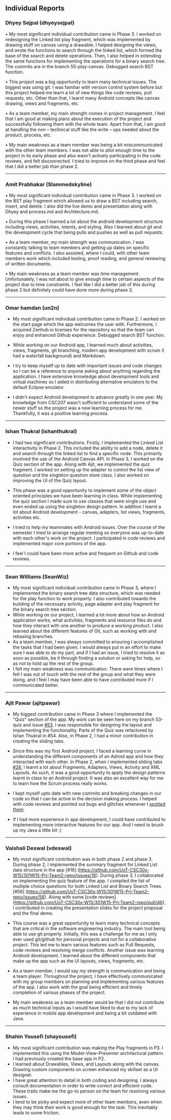 ## Individual Reports

### Dhyey Sejpal (dhyeysejpal)

•	My most significant individual contribution came in Phase 3. I worked on redesigning the Linked list play fragment, which was implemented by drawing stuff on canvas using a drawable. I helped designing the views, and wrote the functions to search through the linked list, which formed the base of the search and delete operations. Then, I also helped in extending the same functions for implementing the operations for a binary search tree. The commits are in the branch 55-play-canvas. Debugged search BST function.

•	This project was a big opportunity to learn many technical issues. The biggest was using git. I was familiar with version control system before but this project helped me learn a lot of new things like code reviews, pull requests, etc. Other than that, I learnt many Android concepts like canvas drawing, views and fragments, etc.

•	As a team member, my main strength comes in project management. I feel that I am good at making plans about the execution of the project and successfully following them with the whole team. Apart from that, I am good at handling the non – technical stuff like the write – ups needed about the product, process, etc.

•	My main weakness as a team member was being a bit miscommunicated with the other team members. I was not able to allot enough time to the project in its early phase and also wasn’t actively participating in the code reviews, and felt disconnected. I tried to improve on the third phase and feel that I did a better job than phase 2.

---

### Amit Prabhakar (Slammedskyline)

•	My most significant individual contribution came in Phase 3. I worked on the BST play fragment which allowed us to draw a BST including search, insert, and delete. I also did the live demo and presentation along with Dhyey and process.md and Architecture.md.

•	During this phase I learned a lot about the android development structure including views, activities, intents, and styling. Also I learned about git and the development cycle that being pulls and pushes as well as pull requests. 

•	As a team member, my main strength was communication. I was constantly talking to team members and getting up dates on specific features and conflicts. I also assisted, where I could, with other team members work which included testing, proof reading, and general reviewing of written documents.

•	My main weakness as a team member was time management. Unfortunately, I was not about to give enough time to certain aspects of the project due to time constraints. I feel like I did a better job of this during phase 2 but definitely could have done more during phase 3.

---

### Omar hamdan (un2n)
 
- My most significant individual contribution came in Phase 2. I worked on the start page which the app welcomes the user with. Furthermore, I acquired Zenhub.io licenses for the repository so that the team can enjoy and enhanced Github experience. Debugged search BST function.

- While working on our Android app, I learned much about activities, views, fragments, git branching, modern app development with scrum (I had a waterfall background) and Markdown.

- I try to keep myself up to date with important issues and code changes so I can be a reference to anyone asking about anything regarding the application. I have extensive knowledge about development tools and virtual machines so I aided in distributing alternative emulators to the default Eclipse emulator. 

- I didn't expect Android development to advance greatly in one year. My knowledge from CSC207 wasn't sufficient to understand some of the newer stuff so the project was a new learning process for me. Thankfully, it was a positive learning process. 

---

### Ishan Thukral (ishanthukral) 

* I had two significant contributions. Firstly, I implemented the Linked List interactivity in Phase 2. This included the ability to add a node, delete it and search through the linked list to find a specific node. This primarily involved the use of the Android Canvas API. In Phase 3, I worked on the Quiz section of the app. Along with Ajit, we implemented the quiz fragment. I worked on setting up the adapter to control the list view of question and the singleton question store class. I also worked on improving the UI of the Quiz layout. 

* This phase was a good opportunity to implement some of the object oriented principles we have been learning in class. While implementing the quiz section I made sure to use classes that were single use and even ended up using the singleton design pattern. In addition I learnt a lot about Android development - canvas, adapters, list views, fragments, activities etc.

* I tried to help my teammates with Android issues. Over the course of the semester I tried to arrange regular meeting so everyone was up-to-date with each other's work on the project. I participated in code reviews and implemented major core portions of the app. 

* I feel I could have been more active and frequent on Github and code reviews. 

---

### Sean Williams (SeanWiz)

- My most significant individual contribution came in Phase 3, where I implemented the binary search tree data structure, which was needed for the play function to work properly. I also contributed towards the building of the necessary activity, page adapter and play fragment for the binary search tree section.
- While working on our project, I learned a lot more about how an Android application works, what activities, fragments and resource files do and how they interact with one another to produce a working product. I also learned about the different features of Git, such as working with and rebasing branches.
- As a team member, I was always committed to ensuring I accomplished the tasks that I had been given. I would always put in an effort to make sure I was able to do my part, and if I had an issue, I tried to resolve it as soon as possible, be it through finding a solution or asking for help, so as not to hold up the rest of the group.
- I felt my main weakness was communication. There were times where I felt I was out of touch with the rest of the group and what they were doing, and I feel I may have been able to have contributed more if I communicated better.

---

### Ajit Pawar (ajitpawar)
* My biggest contribution came in Phase 3 where I implemented the "Quiz" section of the app. My work can be seen here on my branch 53-quiz and issue [#53](https://github.com/UoT-CSC30x-W15/301W15-Prj-Team2-repo/issues/53). I was responsible for designing the layout and implementing the  functionality. Parts of the Quiz was refactored by Ishan Thukral in #54. Also, in Phase 2, I had a minor contribution in creating the sliding tabs.

* Since this was my first Android project, I faced a learning curve in understanding the different components of an Adroid app and how they interacted with each other. In Phase 2, when I implemented sliding tabs [#26](https://github.com/UoT-CSC30x-W15/301W15-Prj-Team2-repo/pull/26), I learnt a lot about Fragments, Adapters, Views, Activity and XML Layouts. As such, it was a good opportunity to apply the design patterns learnt in class to an Android project. It was also an excellent way for me to learn how the Scrum process really works.

* I kept myself upto date with new commits and breaking changes in our code so that I can be active in the decision making process. I helped with code reviews and pointed out bugs and glitches whenever I [spotted them](https://github.com/UoT-CSC30x-W15/301W15-Prj-Team2-repo/pull/59#issuecomment-87448736).

* If I had more experience in app development, I could have contributed to implementing more interactive features for our app. And I need to brush up my Java a little bit :)

---

### Vaishali Deswal (vdeswal)

* My most significant contribution was in both phase 2 and phase 3. During phase 2, I implemented the summary fragment for Linked List data structure in the app [#16] (https://github.com/UoT-CSC30x-W15/301W15-Prj-Team2-repo/issues/16). During phase 3, I collaborated on implementing the quiz feature of the app. I compiled the list of multiple choice questions for both Linked List and Binary Search Trees. [#56] (https://github.com/UoT-CSC30x-W15/301W15-Prj-Team2-repo/issues/56). Along with some [code reviews] (https://github.com/UoT-CSC30x-W15/301W15-Prj-Team2-repo/pull/46), I contributed in creating the presentation slides for the project proposal and the final demo. 

* This course was a great opportunity to learn many technical concepts that are critical in the software engineering industry. The main tool being able to use git properly. Initially, this was a challenge for me as I only ever used git/github for personal projects and not for a collaborative project. This led me to learn various features such as Pull Requests, code reviews and resolving merge conflicts. Another issue was learning Android development. I learned about the different components that make up the app such as the UI layouts, views, fragments, etc. 

* As a team member, I would say my strength is communication and being a team player. Throughout the project, I have effectively communicated with my group members on planning and implementing various features of the app. I also work with the goal being efficient and timely completion of various phases of the project.

* My main weakness as a team member would be that I did not contribute as much technical inputs as I would have liked to due to my lack of experience in mobile app development and being a bit outdated with Java.

---

### Shahin Yousefi (shayousefi)

* My most significant contribution was making the Play fragments in P3. I implemented this using the Model–View–Presenter architectural pattern. I had previously created the base app in P2.
* I learned about Drawables, Views, and Layouts along with the canvas. Drawing custom components on screen enhanced my skillset as a UI designer.
* I have great attention to detail in both coding and designing. I always consult documentation in order to write correct and efficient code. These traits make me the go-to person on the team for resolving various issues.
* I tend to be picky and expect more of other team members, even when they may think their work is good enough for the task. This inevitably leads to some friction.
